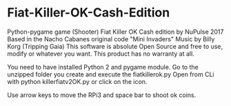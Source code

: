 # Fiat-Killer-OK-Cash-Edition
Python-pygame game (Shooter)
Fiat Killer OK Cash edition by NuPulse 2017
Based in the Nacho Cabanes original code "Mini Invaders"
Music by Billy Korg (Tripping Gaia) 
This software is absolute Open Source and free to use, modify or whatever you want. This product has no warranty at all.

You need to have installed Python 2 and pygame module. Go to the unzipped folder you create and execute the fiatkillerok.py
Open from CLi with python killerfiatv2OK.py or click on the icon.

Use arrow keys to move the RPi3 and space bar to shoot ok coins.
